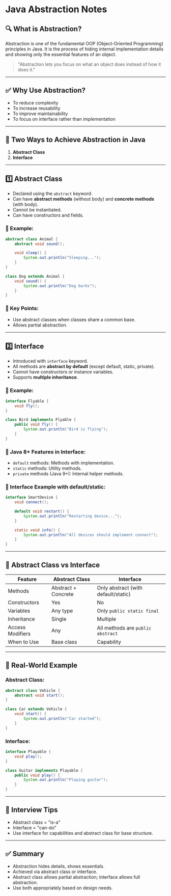 # Java Abstraction Notes

## 🔍 What is Abstraction?

Abstraction is one of the fundamental OOP (Object-Oriented Programming) principles in Java. It is the process of hiding internal implementation details and showing only the essential features of an object.

> "Abstraction lets you focus on what an object does instead of how it does it."

---

## ✅ Why Use Abstraction?

- To reduce complexity
- To increase reusability
- To improve maintainability
- To focus on interface rather than implementation

---

## 🧱 Two Ways to Achieve Abstraction in Java

1. **Abstract Class**
2. **Interface**

---

## 1️⃣ Abstract Class

- Declared using the `abstract` keyword.
- Can have **abstract methods** (without body) and **concrete methods** (with body).
- Cannot be instantiated.
- Can have constructors and fields.

### 🔹 Example:

```java
abstract class Animal {
    abstract void sound();

    void sleep() {
        System.out.println("Sleeping...");
    }
}

class Dog extends Animal {
    void sound() {
        System.out.println("Dog barks");
    }
}
```

### 🔹 Key Points:

- Use abstract classes when classes share a common base.
- Allows partial abstraction.

---

## 2️⃣ Interface

- Introduced with `interface` keyword.
- All methods are **abstract by default** (except default, static, private).
- Cannot have constructors or instance variables.
- Supports **multiple inheritance**.

### 🔹 Example:

```java
interface Flyable {
    void fly();
}

class Bird implements Flyable {
    public void fly() {
        System.out.println("Bird is flying");
    }
}
```

### 🔹 Java 8+ Features in Interface:

- `default` methods: Methods with implementation.
- `static` methods: Utility methods.
- `private` methods (Java 9+): Internal helper methods.

### 🔹 Interface Example with default/static:

```java
interface SmartDevice {
    void connect();

    default void restart() {
        System.out.println("Restarting device...");
    }

    static void info() {
        System.out.println("All devices should implement connect");
    }
}
```

---

## 🔄 Abstract Class vs Interface

| Feature          | Abstract Class      | Interface                           |
| ---------------- | ------------------- | ----------------------------------- |
| Methods          | Abstract + Concrete | Only abstract (with default/static) |
| Constructors     | Yes                 | No                                  |
| Variables        | Any type            | Only `public static final`          |
| Inheritance      | Single              | Multiple                            |
| Access Modifiers | Any                 | All methods are `public abstract`   |
| When to Use      | Base class          | Capability                          |

---

## 🎯 Real-World Example

### Abstract Class:

```java
abstract class Vehicle {
    abstract void start();
}

class Car extends Vehicle {
    void start() {
        System.out.println("Car started");
    }
}
```

### Interface:

```java
interface Playable {
    void play();
}

class Guitar implements Playable {
    public void play() {
        System.out.println("Playing guitar");
    }
}
```

---

## 🧠 Interview Tips

- Abstract class = "is-a"
- Interface = "can-do"
- Use interface for capabilities and abstract class for base structure.

---

## ✅ Summary

- Abstraction hides details, shows essentials.
- Achieved via abstract class or interface.
- Abstract class allows partial abstraction; interface allows full abstraction.
- Use both appropriately based on design needs.

